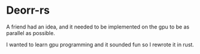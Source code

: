 # Deorr-rs

A friend had an idea, and it needed to be implemented on the gpu to be as parallel as possible.

I wanted to learn gpu programming and it sounded fun so I rewrote it in rust.
